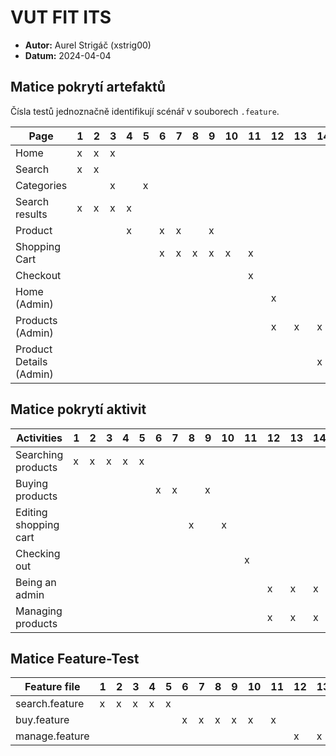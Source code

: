 # VUT FIT ITS

- **Autor:** Aurel Strigáč (xstrig00)
- **Datum:** 2024-04-04

## Matice pokrytí artefaktů

Čísla testů jednoznačně identifikují scénář v souborech `.feature`.

| Page                    | 1 | 2 | 3 | 4 | 5 | 6 | 7 | 8 | 9 | 10 | 11 | 12 | 13 | 14 | 15 | 16 |
|-------------------------|---|---|---|---|---|---|---|---|---|----|----|----|----|----|----|----|
| Home                    | x | x | x |   |   |   |   |   |   |    |    |    |    |    |    |    |
| Search                  | x | x |   |   |   |   |   |   |   |    |    |    |    |    |    |    |
| Categories              |   |   | x |   | x |   |   |   |   |    |    |    |    |    |    |    |
| Search results          | x | x | x | x |   |   |   |   |   |    |    |    |    |    |    |    |
| Product                 |   |   |   | x |   | x | x |   | x |    |    |    |    |    |    |    |
| Shopping Cart           |   |   |   |   |   | x | x | x | x | x  | x  |    |    |    |    |    |
| Checkout                |   |   |   |   |   |   |   |   |   |    | x  |    |    |    |    |    |
| Home (Admin)            |   |   |   |   |   |   |   |   |   |    |    | x  |    |    |    |    |
| Products (Admin)        |   |   |   |   |   |   |   |   |   |    |    | x  | x  | x  | x  | x  |
| Product Details (Admin) |   |   |   |   |   |   |   |   |   |    |    |    |    | x  |    | x  |


## Matice pokrytí aktivit

| Activities            | 1 | 2 | 3 | 4 | 5 | 6 | 7 | 8 | 9 | 10 | 11 | 12 | 13 | 14 | 15 | 16 |
|-----------------------|---|---|---|---|---|---|---|---|---|----|----|----|----|----|----|----|
| Searching products    | x | x | x | x | x |   |   |   |   |    |    |    |    |    |    |    |
| Buying products       |   |   |   |   |   | x | x |   | x |    |    |    |    |    |    |    |
| Editing shopping cart |   |   |   |   |   |   |   | x |   | x  |    |    |    |    |    |    |
| Checking out          |   |   |   |   |   |   |   |   |   |    | x  |    |    |    |    |    |
| Being an admin        |   |   |   |   |   |   |   |   |   |    |    | x  | x  | x  | x  | x  |
| Managing products     |   |   |   |   |   |   |   |   |   |    |    | x  | x  | x  | x  | x  |


## Matice Feature-Test

| Feature file   | 1 | 2 | 3 | 4 | 5 | 6 | 7 | 8 | 9 | 10 | 11 | 12 | 13 | 14 | 15 | 16 |
|----------------|---|---|---|---|---|---|---|---|---|----|----|----|----|----|----|----|
| search.feature | x | x | x | x | x |   |   |   |   |    |    |    |    |    |    |    |
| buy.feature    |   |   |   |   |   | x | x | x | x | x  | x  |    |    |    |    |    |
| manage.feature |   |   |   |   |   |   |   |   |   |    |    | x  | x  | x  | x  | x  |

